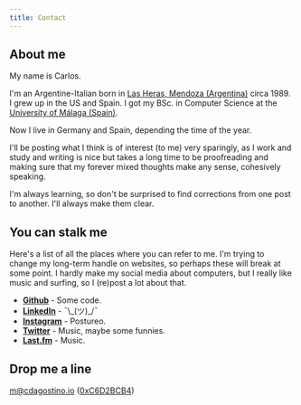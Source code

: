 ```yaml
---
title: Contact
---
```


## About me

My name is Carlos.

I'm an Argentine-Italian born in [Las Heras, Mendoza (Argentina)](https://www.google.com/search?site=&tbm=isch&source=hp&q=mendoza+argentina) circa 1989. I grew up in the US and Spain. I got my BSc. in Computer Science at the [University of Málaga (Spain)](http://www.uma.es/etsi-informatica/?set_language=en).

Now I live in Germany and Spain, depending the time of the year.

I'll be posting what I think is of interest (to me) very sparingly, as I work and study and writing is nice but takes a long time to be proofreading and making sure that my forever mixed thoughts make any sense, cohesively speaking.

I'm always learning, so don't be surprised to find corrections from one post to another. I'll always make them clear.

## You can stalk me

Here's a list of all the places where you can refer to me. I'm trying to change
my long-term handle on websites, so perhaps these will break at some point. I
hardly make my social media about computers, but I really like music and
surfing, so I (re)post a lot about that.

- [**Github**](https://github.com/carlosdagos) - Some code.
- [**LinkedIn**](https://www.linkedin.com/in/carlos-dagostino) - ¯\\\_(ツ)\_/¯
- [**Instagram**](https://www.instagram.com/charlydagos) - Postureo.
- [**Twitter**](https://twitter.com/charlydagos) - Music, maybe some funnies.
- [**Last.fm**](http://www.last.fm/user/charlydagos) - Music.

## Drop me a line

<a href="mailto:m@cdagostino.io">m@cdagostino.io</a> (<a target="_blank" href="http://pgp.mit.edu/pks/lookup?op=get&search=0xE7249D28C6D2BCB4">0xC6D2BCB4</a>)
